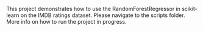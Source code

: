 This project demonstrates how to use the RandomForestRegressor in scikit-learn on the IMDB ratings dataset. Please navigate to the scripts folder. More info on how to run the project in progress.
